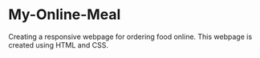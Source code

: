 # My-Online-Meal
Creating a responsive webpage for ordering food online. This webpage is created using HTML and CSS.
